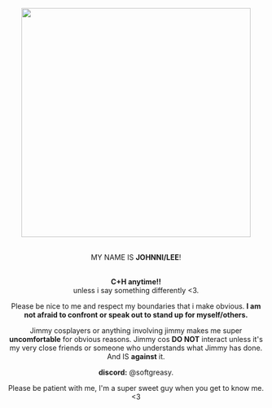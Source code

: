 <div align="center">
  <div>
    <br /><img src="https://64.media.tumblr.com/03feb2fc7c1a440da771fcefd09d5ea5/285698a62caf6481-1f/s1280x1920/e46d340796961a581f7ebaa4a63da59b4090d375.gifv" width="450px">
  </div>

<br />MY NAME IS **JOHNNI/LEE**!

<br />**C+H anytime!!**
<br />unless i say something differently <3.

Please be nice to me and respect my boundaries that i make obvious.
**I am not afraid to confront or speak out to stand up for myself/others.**

Jimmy cosplayers or anything involving jimmy makes me super **uncomfortable** for obvious reasons. 
Jimmy cos **DO NOT** interact unless it's my very close friends or someone who understands what Jimmy has done. And IS **against** it.

**discord:** @softgreasy.

Please be patient with me, I'm a super sweet guy when you get to know me.
<3 
